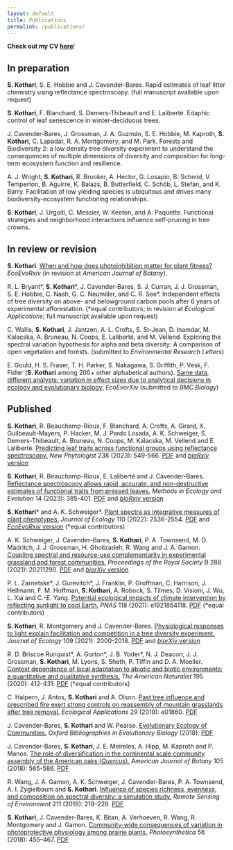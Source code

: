 ```yaml
---
layout: default
title: Publications
permalink: /publications/
---
```


__Check out my CV [here](/Documents/Kothari_CV3_GRAD8101_v3.pdf)__!

## In preparation

__S. Kothari__, S. E. Hobbie and J. Cavender-Bares. Rapid estimates of leaf litter chemistry using reflectance spectroscopy. (full manuscript available upon request)

__S. Kothari__, F. Blanchard, S. Demers-Thibeault and E. Laliberté. Edaphic control of leaf senescence in winter-deciduous trees.

J. Cavender-Bares, J. Grossman, J. A. Guzmán, S. E. Hobbie, M. Kaproth, __S. Kothari__, C. Lapadat, R. A. Montgomery, and M. Park. Forests and Biodiversity 2: a low density tree diversity experiment to understand the consequences of multiple dimensions of diversity and composition for long-term ecosystem function and resilience.

A. J. Wright, __S. Kothari__, R. Brooker, A. Hector, G. Losapio, B. Schmid, V. Temperton, B. Aguirre, K. Balazs, B. Butterfield, C. Schöb, L. Stefan, and K. Barry. Facilitation of low yielding species is ubiquitous and drives many biodiversity-ecosystem functioning relationships.

__S. Kothari__, J. Urgoiti, C. Messier, W. Keeton, and A. Paquette. Functional strategies and neighborhood interactions influence self-pruning in tree crowns.

## In review or revision

__S. Kothari__. [When and how does photoinhibition matter for plant fitness?](https://ecoevorxiv.org/repository/view/3659/) *EcoEvoRxiv* (in revision at *American Journal of Botany*).

R. L. Bryant\*, __S. Kothari__\*, J. Cavender-Bares, S. J. Curran, J. J. Grossman, S. E. Hobbie, C. Nash, G. C. Neumiller, and C. R. See\*. Independent effects of tree diversity on above- and belowground carbon pools after 6 years of experimental afforestation. (\*equal contributors; in revision at *Ecological Applications*; full manuscript available upon request)

C. Wallis, __S. Kothari__, J. Jantzen, A. L. Crofts, S. St-Jean, D. Inamdar, M. Kalacska, A. Bruneau, N. Coops, E. Laliberté, and M. Vellend. Exploring the spectral variation hypothesis for alpha and beta diversity: A comparison of open vegetation and forests. (submitted to *Environmental Research Letters*)

E. Gould, H. S. Fraser, T. H. Parker, S. Nakagawa, S. Griffith, P. Vesk, F. Fidler (__S. Kothari__ among 200+ other alphabetical authors). [Same data, different analysts: variation in effect sizes due to analytical decisions in ecology and evolutionary biology.](https://ecoevorxiv.org/repository/view/6000/) *EcoEvorXiv* (submitted to *BMC Biology*)

## Published

__S. Kothari__, R. Beauchamp-Rioux, F. Blanchard, A. Crofts, A. Girard, X. Guilbeault-Mayers, P. Hacker, M. J. Pardo Losada, A. K. Schweiger, S. Demers-Thibeault, A. Bruneau, N. Coops, M. Kalacska, M. Vellend and E. Laliberté. [Predicting leaf traits across functional groups using reflectance spectroscopy.](https://nph.onlinelibrary.wiley.com/doi/10.1111/nph.18713) *New Phytologist* 238 (2023): 549-566. [PDF](/Documents/KotharietalNewPhyt2023.pdf) and [*bioRxiv* version](https://www.biorxiv.org/content/10.1101/2022.07.01.498461)

__S. Kothari__, R. Beauchamp-Rioux, E. Laliberté and J. Cavender-Bares. [Reflectance spectroscopy allows rapid, accurate, and non-destructive estimates of functional traits from pressed leaves.](https://besjournals.onlinelibrary.wiley.com/doi/10.1111/2041-210X.13958) *Methods in Ecology and Evolution* 14 (2023): 385-401. [PDF](/Documents/KotharietalMEE2023.pdf) and [*bioRxiv* version](https://www.biorxiv.org/content/10.1101/2021.04.21.440856)

__S. Kothari__\* and A. K. Schweiger\*. [Plant spectra as integrative measures of plant phenotypes.](https://besjournals.onlinelibrary.wiley.com/doi/10.1111/1365-2745.13972) *Journal of Ecology* 110 (2022): 2536-2554. [PDF](/Documents/KothariSchweigerJEcol2022.pdf) and [*EcoEvoRxiv* version](https://ecoevorxiv.org/bfc5t/)  (\*equal contributors)

A. K. Schweiger, J. Cavender-Bares, __S. Kothari__, P. A. Townsend, M. D. Madritch, J. J. Grossman, H. Gholizadeh, R. Wang and J. A. Gamon. [Coupling spectral and resource-use complementarity in experimental grassland and forest communities.](https://royalsocietypublishing.org/doi/10.1098/rspb.2021.1290) _Proceedings of the Royal Society B_ 288 (2021): 20211290. [PDF](/Documents/SchweigeretalProcB2021.pdf) and [*biorXiv* version](https://www.biorxiv.org/content/10.1101/2020.04.24.060483v2)

P. L. Zarnetske\*, J. Gurevitch\*, J. Franklin, P. Groffman, C. Harrison, J. Hellmann, F. M. Hoffman, __S. Kothari__, A. Robock, S. Tilmes, D. Visioni, J. Wu, L. Xia and C.-E. Yang. [Potential ecological impacts of climate intervention by reflecting sunlight to cool Earth.](https://www.pnas.org/content/118/15/e1921854118) _PNAS_ 118 (2021): e1921854118. [PDF](/Documents/ZarnetskeetalPNAS2021.pdf) (\*equal contributors)

__S. Kothari__, R. Montgomery and J. Cavender-Bares. [Physiological responses to light explain facilitation and competition in a tree diversity experiment.](https://besjournals.onlinelibrary.wiley.com/doi/10.1111/1365-2745.13637) _Journal of Ecology_ 109 (2021): 2000-2018. [PDF](/Documents/KotharietalJEcol2021.pdf) and [*biorXiv* version](https://www.biorxiv.org/content/10.1101/845701v5)

R. D. Briscoe Runquist\*, A. Gorton\*, J. B. Yoder\*, N. J. Deacon, J. J. Grossman, __S. Kothari__, M. Lyons, S. Sheth, P. Tiffin and D. A. Moeller. [Context dependence of local adaptation to abiotic and biotic environments: a quantitative and qualitative synthesis.](https://www.journals.uchicago.edu/doi/pdfplus/10.1086/707322) _The American Naturalist_ 195 (2020): 412-431. [PDF](/Documents/RunquistetalAmNat2020.pdf) (\*equal contributors)

C. Halpern, J. Antos, __S. Kothari__ and A. Olson. [Past tree influence and prescribed fire exert strong controls on reassembly of mountain grasslands after tree removal.](https://esajournals.onlinelibrary.wiley.com/doi/10.1002/eap.1860) _Ecological Applications_ 29 (2019): e01860. [PDF](/Documents/HalpernetalEcoApps2019.pdf)

J. Cavender-Bares, __S. Kothari__ and W. Pearse. [Evolutionary Ecology of Communities.](http://www.oxfordbibliographies.com/view/document/obo-9780199941728/obo-9780199941728-0111.xml) _Oxford Bibliographies in Evolutionary Biology_ (2018). [PDF](/Documents/JCBetalOBEB2018.pdf)

J. Cavender-Bares, __S. Kothari__, J. E. Meireles, A. Hipp, M. Kaproth and P. Manos. [The role of diversification in the continental scale community assembly of the American oaks (_Quercus_).](https://bsapubs.onlinelibrary.wiley.com/doi/full/10.1002/ajb2.1049) _American Journal of Botany_ 105 (2018): 565-586. [PDF](/Documents/JCBetalAJB2018.pdf)

R. Wang, J. A. Gamon, A. K. Schweiger, J. Cavender-Bares, P. A. Townsend, A. I. Zygielbaum and __S. Kothari__. [Influence of species richness, evenness, and composition on spectral diversity: a simulation study.](https://www.sciencedirect.com/science/article/pii/S003442571830155X) _Remote Sensing of Environment_ 211 (2018): 218–228. [PDF](/Documents/WangetalRemSensEnv2018.pdf)

__S. Kothari__, J. Cavender-Bares, K. Bitan, A. Verhoeven, R. Wang, R. Montgomery and J. Gamon. [Community-wide consequences of variation in photoprotective physiology among prairie plants.](https://link.springer.com/article/10.1007/s11099-018-0777-9) _Photosynthetica_ 56 (2018): 455–467. [PDF](/Documents/KotharietalPhotosynthetica2018.pdf)

<!--- __S. Kothari__ [Characterization of a Family of Cubic Dynamical Systems.](https://lib.bsu.edu/beneficencepress/mathexchange/08-01/) _Ball State Undergraduate Mathematics Exchange_ (2011), 8(1): 25–36, 201. [PDF](Documents/KothariBSUME2011.pdf) --->

